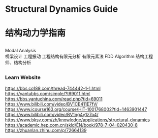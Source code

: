 # Structural Dynamics Guide
# 结构动力学指南

## 
Modal Analysis  
桥梁设计
工程振动
工程结构有限元分析
有限元素法
FDD Algorithm
结构工程师、结构分析
## 


### Learn Website
https://bbs.co188.com/thread-744442-1-1.html
https://yantubbs.com/simple/?t69011.html
https://bbs.yantuchina.com/read.php?tid=69011
https://www.bilibili.com/video/BV1CE411E7fV/
https://www.icourse163.org/course/HIT-1001768002?tid=1463901447
https://www.bilibili.com/video/BV1ng4y1z7o4/
https://www.bksv.com/zh/knowledge/applications/structural-dynamics
https://academic.hep.com.cn/skld/EN/book/978-7-04-020430-8
https://zhuanlan.zhihu.com/p/72664139

